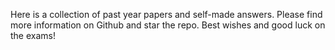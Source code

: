Here is a collection of past year papers and self-made answers. Please find more information on Github and star the repo. Best wishes and good luck on the exams!
